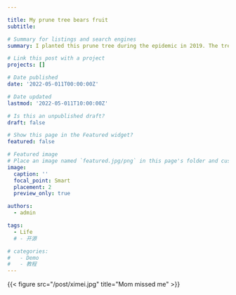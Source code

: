 ```yaml
---

title: My prune tree bears fruit
subtitle: 

# Summary for listings and search engines
summary: I planted this prune tree during the epidemic in 2019. The tree starts to bear fruit, the epidemic is still around.

# Link this post with a project
projects: []

# Date published
date: '2022-05-011T00:00:00Z'

# Date updated
lastmod: '2022-05-011T10:00:00Z'

# Is this an unpublished draft?
draft: false

# Show this page in the Featured widget?
featured: false

# Featured image
# Place an image named `featured.jpg/png` in this page's folder and customize its options here.
image:
  caption: ''
  focal_point: Smart
  placement: 2
  preview_only: true

authors:
  - admin

tags:
  - Life
  # - 开源

# categories:
#   - Demo
#   - 教程
---
```

{{< figure src="/post/ximei.jpg" title="Mom missed me" >}}



<!-- 
## Overview

Are you David? -->


